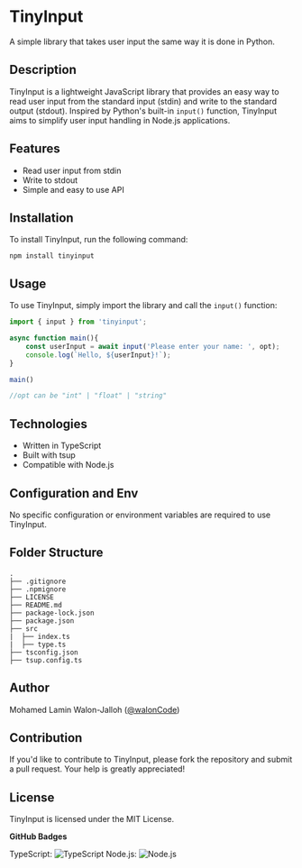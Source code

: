 **TinyInput**
================

A simple library that takes user input the same way it is done in Python.

**Description**
---------------

TinyInput is a lightweight JavaScript library that provides an easy way to read user input from the standard input (stdin) and write to the standard output (stdout). Inspired by Python's built-in `input()` function, TinyInput aims to simplify user input handling in Node.js applications.

**Features**
------------

* Read user input from stdin
* Write to stdout
* Simple and easy to use API

**Installation**
--------------

To install TinyInput, run the following command:

```
npm install tinyinput
```

**Usage**
-----

To use TinyInput, simply import the library and call the `input()` function:
```ts
import { input } from 'tinyinput';

async function main(){
    const userInput = await input('Please enter your name: ', opt);
    console.log(`Hello, ${userInput}!`);
}

main()

//opt can be "int" | "float" | "string"
```

**Technologies**
-------------

* Written in TypeScript
* Built with tsup
* Compatible with Node.js

**Configuration and Env**
------------------------

No specific configuration or environment variables are required to use TinyInput.

**Folder Structure**
---------------------

```
.
├── .gitignore
├── .npmignore
├── LICENSE
├── README.md
├── package-lock.json
├── package.json
├── src
|  ├── index.ts
|  ├── type.ts
├── tsconfig.json
├── tsup.config.ts
```

**Author**
---------

Mohamed Lamin Walon-Jalloh ([@walonCode](https://github.com/walonCode))

**Contribution**
-------------

If you'd like to contribute to TinyInput, please fork the repository and submit a pull request. Your help is greatly appreciated!

**License**
---------

TinyInput is licensed under the MIT License.

**GitHub Badges**

 TypeScript: ![TypeScript](https://img.shields.io/badge/-TypeScript-3178C6?style=flat-square&logo=typescript&logoColor=white)
 Node.js: ![Node.js](https://img.shields.io/badge/-Node.js-339933?style=flat-square&logo=node.js&logoColor=white)